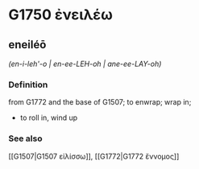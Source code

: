 # G1750 ἐνειλέω

## eneiléō

_(en-i-leh'-o | en-ee-LEH-oh | ane-ee-LAY-oh)_

### Definition

from G1772 and the base of G1507; to enwrap; wrap in; 

- to roll in, wind up

### See also

[[G1507|G1507 εἱλίσσω]], [[G1772|G1772 ἔννομος]]
